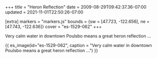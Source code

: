 +++
title = "Heron Reflection"
date = 2009-08-29T09:42:37.36-07:00
updated = 2021-11-01T22:50:26-07:00

[extra]
markers = "markers.js"
bounds = {sw = [47.723, -122.656], ne = [47.743, -122.636]}
cover = "es-1529-062"
+++

Very calm water in downtown Poulsbo means a great heron reflection ...

<!-- more -->

{{ es_image(id="es-1529-062", caption = "Very calm water in downtown Poulsbo means a great heron reflection …") }}
